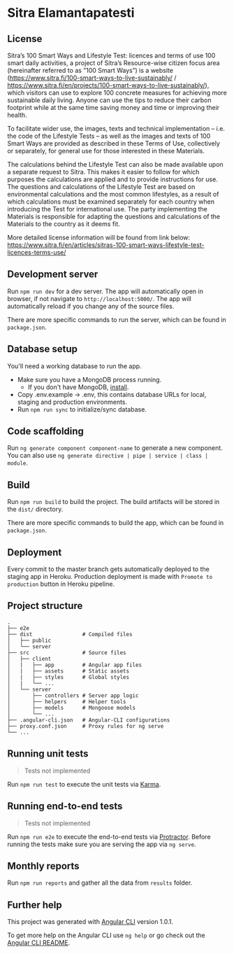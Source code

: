 # Sitra Elamantapatesti

## License
Sitra’s 100 Smart Ways and Lifestyle Test: licences and terms of use
100 smart daily activities, a project of Sitra’s Resource-wise citizen focus area (hereinafter referred to as ”100 Smart Ways”) is a website (https://www.sitra.fi/100-smart-ways-to-live-sustainably/ / https://www.sitra.fi/en/projects/100-smart-ways-to-live-sustainably/), which visitors can use to explore 100 concrete measures for achieving more sustainable daily living. Anyone can use the tips to reduce their carbon footprint while at the same time saving money and time or improving their health.

To facilitate wider use, the images, texts and technical implementation – i.e. the code of the Lifestyle Tests – as well as the images and texts of 100 Smart Ways are provided as described in these Terms of Use, collectively or separately, for general use for those interested in these Materials.

The calculations behind the Lifestyle Test can also be made available upon a separate request to Sitra. This makes it easier to follow for which purposes the calculations are applied and to provide instructions for use. The questions and calculations of the Lifestyle Test are based on environmental calculations and the most common lifestyles, as a result of which calculations must be examined separately for each country when introducing the Test for international use. The party implementing the Materials is responsible for adapting the questions and calculations of the Materials to the country as it deems fit.

More detailed license information will be found from link below:
https://www.sitra.fi/en/articles/sitras-100-smart-ways-lifestyle-test-licences-terms-use/

## Development server

Run `npm run dev` for a dev server. The app will automatically open in browser, if not navigate to `http://localhost:5000/`. The app will automatically reload if you change any of the source files.

There are more specific commands to run the server, which can be found in `package.json`.

## Database setup

You'll need a working database to run the app.
- Make sure you have a MongoDB process running.
    - If you don't have MongoDB, [install](https://www.mongodb.com/).
- Copy .env.example -> .env, this contains database URLs for local, staging and production environments.
- Run `npm run sync` to initialize/sync database.

## Code scaffolding

Run `ng generate component component-name` to generate a new component. You can also use `ng generate directive | pipe | service | class | module`.

## Build

Run `npm run build` to build the project. The build artifacts will be stored in the `dist/` directory.

There are more specific commands to build the app, which can be found in `package.json`.

## Deployment

Every commit to the master branch gets automatically deployed to the staging app in Heroku.
Production deployment is made with `Promote to production` button in Heroku pipeline.

## Project structure

```
.
├── e2e
├── dist                # Compiled files
│   ├── public
│   └── server
├── src                 # Source files
│   ├── client          
│   |   ├── app         # Angular app files
│   |   ├── assets      # Static assets
│   |   ├── styles      # Global styles
│   |   └── ...
│   └── server         
│       ├── controllers # Server app logic
│       ├── helpers     # Helper tools
│       ├── models      # Mongoose models
│       └── ...
├── .angular-cli.json   # Angular-CLI configurations
├── proxy.conf.json     # Proxy rules for ng serve
└── ...
```

## Running unit tests

> Tests not implemented

Run `npm run test` to execute the unit tests via [Karma](https://karma-runner.github.io).

## Running end-to-end tests

> Tests not implemented

Run `npm run e2e` to execute the end-to-end tests via [Protractor](http://www.protractortest.org/).
Before running the tests make sure you are serving the app via `ng serve`.

## Monthly reports

Run `npm run reports` and gather all the data from `results` folder.

## Further help

This project was generated with [Angular CLI](https://github.com/angular/angular-cli) version 1.0.1.

To get more help on the Angular CLI use `ng help` or go check out the [Angular CLI README](https://github.com/angular/angular-cli/blob/master/README.md).
